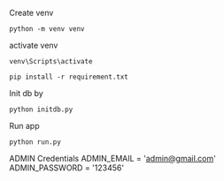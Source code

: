 Create venv 

```
python -m venv venv
```
activate venv
```
venv\Scripts\activate
```
```
pip install -r requirement.txt
```
Init db by
```
python initdb.py
```
Run app
```
python run.py
```


ADMIN Credentials
ADMIN_EMAIL = 'admin@gmail.com'
ADMIN_PASSWORD = '123456'
